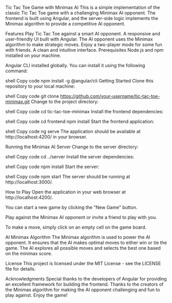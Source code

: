 Tic Tac Toe Game with Minimax AI
This is a simple implementation of the classic Tic Tac Toe game with a challenging Minimax AI opponent. The frontend is built using Angular, and the server-side logic implements the Minimax algorithm to provide a competitive AI opponent.

Features
Play Tic Tac Toe against a smart AI opponent.
A responsive and user-friendly UI built with Angular.
The AI opponent uses the Minimax algorithm to make strategic moves.
Enjoy a two-player mode for some fun with friends.
A clean and intuitive interface.
Prerequisites
Node.js and npm installed on your machine.

Angular CLI installed globally. You can install it using the following command:

shell
Copy code
npm install -g @angular/cli
Getting Started
Clone this repository to your local machine:

shell
Copy code
git clone https://github.com/your-username/tic-tac-toe-minimax.git
Change to the project directory:

shell
Copy code
cd tic-tac-toe-minimax
Install the frontend dependencies:

shell
Copy code
cd frontend
npm install
Start the frontend application:

shell
Copy code
ng serve
The application should be available at http://localhost:4200/ in your browser.

Running the Minimax AI Server
Change to the server directory:

shell
Copy code
cd ../server
Install the server dependencies:

shell
Copy code
npm install
Start the server:

shell
Copy code
npm start
The server should be running at http://localhost:3000/.

How to Play
Open the application in your web browser at http://localhost:4200/.

You can start a new game by clicking the "New Game" button.

Play against the Minimax AI opponent or invite a friend to play with you.

To make a move, simply click on an empty cell on the game board.

AI Minimax Algorithm
The Minimax algorithm is used to power the AI opponent. It ensures that the AI makes optimal moves to either win or tie the game. The AI explores all possible moves and selects the best one based on the minimax score.

License
This project is licensed under the MIT License - see the LICENSE file for details.

Acknowledgments
Special thanks to the developers of Angular for providing an excellent framework for building the frontend.
Thanks to the creators of the Minimax algorithm for making the AI opponent challenging and fun to play against.
Enjoy the game!
